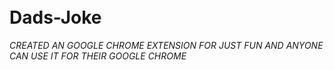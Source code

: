 # <br>Dads-Joke
<i> CREATED AN GOOGLE CHROME EXTENSION FOR JUST FUN AND ANYONE
CAN USE IT FOR THEIR GOOGLE CHROME</i>
